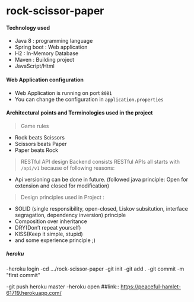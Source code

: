 # rock-scissor-paper

#### Technology used
- Java 8 : programming language 
- Spring boot : Web application 
- H2 : In-Memory Database
- Maven : Building project
- JavaScript/Html

#### Web Application configuration 
- Web Application is running on port `8081`
- You can change the configuration in `application.properties`

#### Architectural points and Terminologies used in the project

> Game rules
 - Rock beats Scissors
 - Scissors beats Paper
 - Paper beats Rock

> RESTful API design 
Backend consists RESTful APIs all starts with `/api/v1` because of following reasons:
- Api versioning can be done in future. (followed java principle: Open for extension and closed for modification)


> Design principles used in Project :
- SOLID (single responsibility, open-closed, Liskov subsitution, interface segragation, dependency inversion) principle
- Composition over inheritance
- DRY(Don’t repeat yourself)
- KISS(Keep it simple, stupid)
- and some experience principle ;)  
##### heroku
-heroku login
-cd .../rock-scissor-paper
-git init
-git add .
-git commit -m "first commit"

-git push heroku master
-heroku open
##link::
https://peaceful-hamlet-61719.herokuapp.com/
